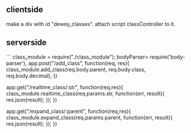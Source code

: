 <h2>clientside</h2>
make a div with id "dewey_classes". attach script classController to it.
<br>
<h2>serverside</h2>
```
class_module = require("./class_module");
bodyParser= require('body-parser'),
app.post("/add_class", function(req, res){        
        class_module.add_class(req.body.parent, req.body.class, req.body.decimal);
})

app.get("/realtime_class/:str", function(req,res){
    class_module.realtime_class(req.params.str, function(err, result){
        res.json(result);
    });
})

app.get("/expand_class/:parent", function(req,res){
    class_module.expand_class(req.params.parent, function(err, result){
        res.json(result);
    });
})
```

